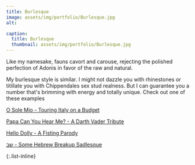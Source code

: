 ```yaml
---
title: Burlesque
image: assets/img/portfolio/Burlesque.jpg
alt:

caption:
  title: Burlesque
  thumbnail: assets/img/portfolio/Burlesque.jpg
---
```

Like my namesake, fauns cavort and carouse, rejecting the polished perfection of Adonis in favor of the raw and natural.

My burlesque style is similar. I might not dazzle you with rhinestones or titillate you with Chippendales sex stud realness. But I can guarantee you a number that's brimming with energy and totally unique. Check out one of these examples

[O Sole Mio - Touring Italy on a Budget](https://youtu.be/Jb4-MbxmylQ)

[Papa Can You Hear Me? - A Darth Vader Tribute](https://youtu.be/dfM9LHcrRw0)

[Hello Dolly - A Fisting Parody](https://youtu.be/eLPjmXF5sB8)

[שב - Some Hebrew Breakup Sadlesque](https://youtu.be/bRSF6OgrwFI)

{:.list-inline}
